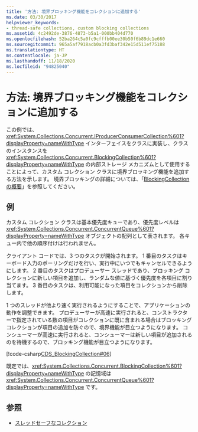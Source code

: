 ```yaml
---
title: '方法: 境界ブロッキング機能をコレクションに追加する'
ms.date: 03/30/2017
helpviewer_keywords:
- thread-safe collections, custom blocking collections
ms.assetid: 4c2492de-3876-4873-b5a1-000bb404d770
ms.openlocfilehash: 52ba264c5a0fc9cfffb00ee30b50f6b89dc1e660
ms.sourcegitcommit: 965a5af7918acb0a3fd3baf342e15d511ef75188
ms.translationtype: HT
ms.contentlocale: ja-JP
ms.lasthandoff: 11/18/2020
ms.locfileid: "94825040"
---
```

# <a name="how-to-add-bounding-and-blocking-functionality-to-a-collection"></a>方法: 境界ブロッキング機能をコレクションに追加する
この例では、<xref:System.Collections.Concurrent.IProducerConsumerCollection%601?displayProperty=nameWithType> インターフェイスをクラスに実装し、クラスのインスタンスを <xref:System.Collections.Concurrent.BlockingCollection%601?displayProperty=nameWithType> の内部ストレージ メカニズムとして使用することによって、カスタム コレクション クラスに境界ブロッキング機能を追加する方法を示します。 境界ブロッキングの詳細については、「[BlockingCollection の概要](blockingcollection-overview.md)」を参照してください。  
  
## <a name="example"></a>例  
 カスタム コレクション クラスは基本優先度キューであり、優先度レベルは <xref:System.Collections.Concurrent.ConcurrentQueue%601?displayProperty=nameWithType> オブジェクトの配列として表されます。 各キュー内で他の順序付けは行われません。  
  
 クライアント コードでは、3 つのタスクが開始されます。 1 番目のタスクはキーボード入力のポーリングだけを行い、実行中にいつでもキャンセルできるようにします。 2 番目のタスクはプロデューサー スレッドであり、ブロッキング コレクションに新しい項目を追加し、ランダムな値に基づく優先度を各項目に割り当てます。 3 番目のタスクは、利用可能になった項目をコレクションから削除します。  
  
 1 つのスレッドが他より速く実行されるようにすることで、アプリケーションの動作を調整できます。 プロデューサーが高速に実行されると、コンストラクターで指定されている数の項目がコレクションに既に含まれる場合はブロッキング コレクションが項目の追加を防ぐので、境界機能が目立つようになります。 コンシューマーが高速に実行されると、コンシューマーは新しい項目が追加されるのを待機するので、ブロッキング機能が目立つようになります。  
  
 [!code-csharp[CDS_BlockingCollection#06](../../../../samples/snippets/csharp/VS_Snippets_Misc/cds_blockingcollection/cs/prodcon.cs#06)]  
  
 既定では、<xref:System.Collections.Concurrent.BlockingCollection%601?displayProperty=nameWithType> の記憶域は <xref:System.Collections.Concurrent.ConcurrentQueue%601?displayProperty=nameWithType> です。  
  
## <a name="see-also"></a>参照

- [スレッドセーフなコレクション](index.md)
